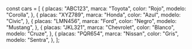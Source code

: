 const cars = [
  {
    placas: "ABC123",
    marca: "Toyota",
    color: "Rojo",
    modelo: "Corolla",
  },
  {
    placas: "XYZ789",
    marca: "Honda",
    color: "Azul",
    modelo: "Civic",
  },
  {
    placas: "LMN456",
    marca: "Ford",
    color: "Negro",
    modelo: "Mustang",
  },
  {
    placas: "JKL321",
    marca: "Chevrolet",
    color: "Blanco",
    modelo: "Cruze",
  },
  {
    placas: "PQR654",
    marca: "Nissan",
    color: "Gris",
    modelo: "Sentra",
  },
];